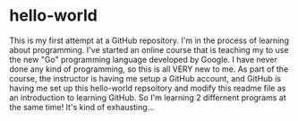 # hello-world
This is my first attempt at a GitHub repository.
I'm in the process of learning about programming. I've started an online course
that is teaching my to use the new "Go" programming language developed by Google.
I have never done any kind of programming, so this is all VERY new to me.
As part of the course, the instructor is having me setup a GitHub account, and GitHub
is having me set up this hello-world repsoitory and modify this readme file as an 
introduction to learning GitHub. So I'm learning 2 differnent programs at the same time!
It's kind of exhausting...
